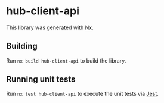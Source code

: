 # hub-client-api

This library was generated with [Nx](https://nx.dev).

## Building

Run `nx build hub-client-api` to build the library.

## Running unit tests

Run `nx test hub-client-api` to execute the unit tests via [Jest](https://jestjs.io).
